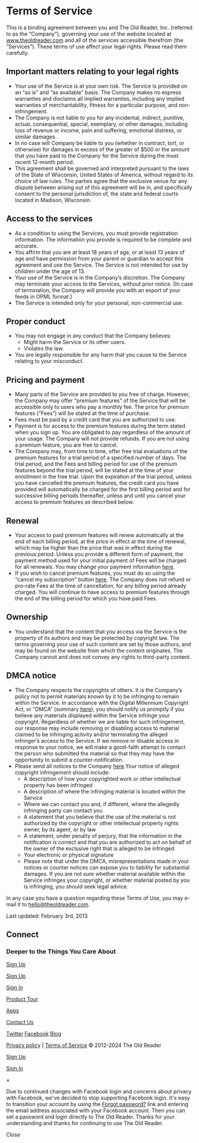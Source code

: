 Terms of Service
================

This is a binding agreement between you and The Old Reader, Inc. (referred to as the “Company”), governing your use of the website located at www.theoldreader.com and all of the services accessible therefrom (the “Services”). These terms of use affect your legal rights. Please read them carefully.

Important matters relating to your legal rights
-----------------------------------------------

* Your use of the Service is at your own risk. The Service is provided on an “as is” and “as available” basis. The Company makes no express warranties and disclaims all implied warranties, including any implied warranties of merchantability, fitness for a particular purpose, and non-infringement.
* The Company is not liable to you for any incidental, indirect, punitive, actual, consequential, special, exemplary, or other damages, including loss of revenue or income, pain and suffering, emotional distress, or similar damages.
* In no case will Company be liable to you (whether in contract, tort, or otherwise) for damages in excess of the greater of $500 or the amount that you have paid to the Company for the Service during the most recent 12-month period.
* This agreement shall be governed and interpreted pursuant to the laws of the State of Wisconsin, United States of America, without regard to its choice of law rules. The parties agree that the exclusive venue for any dispute between arising out of this agreement will be in, and specifically consent to the personal jurisdiction of, the state and federal courts located in Madison, Wisconsin.

Access to the services
----------------------

* As a condition to using the Services, you must provide registration information. The information you provide is required to be complete and accurate.
* You affirm that you are at least 18 years of age, or at least 13 years of age and have permission from your parent or guardian to accept this agreement and use the Service. The Service is not intended for use by children under the age of 13.
* Your use of the Service is in the Company’s discretion. The Company may terminate your access to the Services, without prior notice. \[In case of termination, the Company will provide you with an export of your feeds in OPML format.\]
* The Service is intended only for your personal, non-commercial use.

Proper conduct
--------------

* You may not engage in any conduct that the Company believes:
    * Might harm the Service or its other users.
    * Violates the law.
* You are legally responsible for any harm that you cause to the Service relating to your misconduct.

Pricing and payment
-------------------

* Many parts of the Service are provided to you free of charge. However, the Company may offer “premium features” of the Service that will be accessible only to users who pay a monthly fee. The price for premium features (“Fees”) will be stated at the time of purchase.
* Fees must be paid by a credit card that you are authorized to use.
* Payment is for access to the premium features during the term stated when you sign up. You are obligated to pay regardless of the amount of your usage. The Company will not provide refunds. If you are not using a premium feature, you are free to cancel.
* The Company may, from time to time, offer free trial evaluations of the premium features for a trial period of a specified number of days. The trial period, and the Fees and billing period for use of the premium features beyond the trial period, will be stated at the time of your enrollment in the free trial. Upon the expiration of the trial period, unless you have cancelled the premium features, the credit card you have provided will automatically be charged for the first billing period and for successive billing periods thereafter, unless and until you cancel your access to premium features as described below.

Renewal
-------

* Your access to paid premium features will renew automatically at the end of each billing period, at the price in effect at the time of renewal, which may be higher than the price that was in effect during the previous period. Unless you provide a different form of payment, the payment method used for your initial payment of Fees will be charged for all renewals. You may change your payment information [here](https://theoldreader.com/accounts/manage).
* If you wish to cancel premium features, you must do so using the "cancel my subscription" button [here](https://theoldreader.com/accounts/manage). The Company does not refund or pro-rate Fees at the time of cancellation, for any billing period already charged. You will continue to have access to premium features through the end of the billing period for which you have paid Fees.

Ownership
---------

* You understand that the content that you access via the Service is the property of its authors and may be protected by copyright law. The terms governing your use of such content are set by those authors, and may be found on the website from which the content originates. The Company cannot and does not convey any rights to third-party content.

DMCA notice
-----------

* The Company respects the copyrights of others. It is the Company’s policy not to permit materials known by it to be infringing to remain within the Service. In accordance with the Digital Millennium Copyright Act, or “DMCA” (summary [here](http://www.copyright.gov/reports/studies/dmca/dmca_executive.html)), you should notify us promptly if you believe any materials displayed within the Service infringe your copyright. Regardless of whether we are liable for such infringement, our response may include removing or disabling access to material claimed to be infringing activity and/or terminating the alleged infringer’s access to the Service. If we remove or disable access in response to your notice, we will make a good-faith attempt to contact the person who submitted the material so that they may have the opportunity to submit a counter-notification.
* Please send all notices to the Company [here](mailto:hello@theoldreader.com).Your notice of alleged copyright infringement should include:
    * A description of how your copyrighted work or other intellectual property has been infringed
    * A description of where the infringing material is located within the Service
    * Where we can contact you and, if different, where the allegedly infringing party can contact you
    * A statement that you believe that the use of the material is not authorized by the copyright or other intellectual property rights owner, by its agent, or by law
    * A statement, under penalty of perjury, that the information in the notification is correct and that you are authorized to act on behalf of the owner of the exclusive right that is alleged to be infringed
    * Your electronic or physical signature
    * Please note that under the DMCA, misrepresentations made in your notices or counter notices can expose you to liability for substantial damages. If you are not sure whether material available within the Service infringes your copyright, or whether material posted by you is infringing, you should seek legal advice.

In any case you have a question regarding these Terms of Use, you may e-mail it to [hello@theoldreader.com](mailto:hello@theoldreader.com).

Last updated: February 3rd, 2013

Connect
-------

### Deeper to the Things You Care About

[Sign Up](https://theoldreader.com/users/sign_up)

[](https://theoldreader.com/home)

[Sign Up](https://theoldreader.com/users/sign_up)

[Sign In](https://theoldreader.com/users/sign_in)

[Product Tour](https://theoldreader.com/pages/tour)

[Apps](https://theoldreader.com/pages/apps)

[Contact Us](https://theoldreader.com/pages/contact)

[Twitter](https://twitter.com/theoldreader) [Facebook](https://www.facebook.com/theoldreader) [Blog](http://blog.theoldreader.com/)

[Privacy policy](https://theoldreader.com/pages/privacy) | [Terms of Service](https://theoldreader.com/pages/tos) © 2012-2024 The Old Reader

[](https://theoldreader.com/home)

[Sign Up](https://theoldreader.com/users/sign_up)

[Sign In](https://theoldreader.com/users/sign_in)

×

Due to continued changes with Facebook login and concerns about privacy with Facebook, we've decided to stop supporting Facebook login. It's easy to transition your account by using the [Forgot password?](https://theoldreader.com/users/password/new) link and entering the email address associated with your Facebook account. Then you can set a password and login directly to The Old Reader. Thanks for your understanding and thanks for continuing to use The Old Reader.

Close